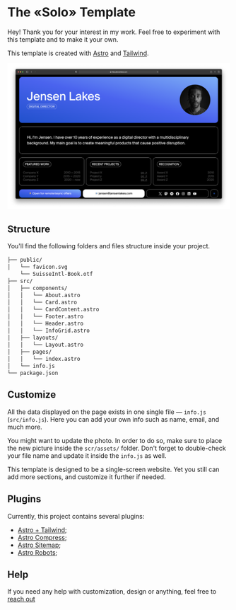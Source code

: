 # The «Solo» Template

Hey! Thank you for your interest in my work. Feel free to experiment with this template and to make it your own. 

This template is created with [Astro](https://astro.build/) and [Tailwind](https://tailwindcss.com/).

![preview](src/assets/preview.png)

## Structure
You'll find the following folders and files structure inside your project. 

```text
├── public/
│   └── favicon.svg
    └── SuisseIntl-Book.otf
├── src/
│   ├── components/
│   │   └── About.astro
│   │   └── Card.astro
│   │   └── CardContent.astro
│   │   └── Footer.astro
│   │   └── Header.astro
│   │   └── InfoGrid.astro
│   ├── layouts/
│   │   └── Layout.astro
│   ├── pages/
│   │   └── index.astro
│   └── info.js
└── package.json
```

## Customize

All the data displayed on the page exists in one single file — `info.js` (`src/info.js`). Here you can add your own info such as name, email, and much more. 

You might want to update the photo. In order to do so, make sure to place the new picture inside the `scr/assets/` folder. Don't forget to double-check your file name and update it inside the `info.js` as well.

This template is designed to be a single-screen website. Yet you still can add more sections, and customize it further if needed.

## Plugins
Currently, this project contains several plugins:
- [Astro + Tailwind](https://docs.astro.build/en/guides/integrations-guide/tailwind/);
- [Astro Compress](https://github.com/astro-community/AstroCompress#readme);
- [Astro Sitemap](https://docs.astro.build/en/guides/integrations-guide/sitemap/);
- [Astro Robots](https://github.com/alextim/astro-lib/tree/main/packages/astro-robots-txt#readme);

## Help
If you need any help with customization, design or anything, feel free to [reach out](mailto:shapeshifter@skiff.com)